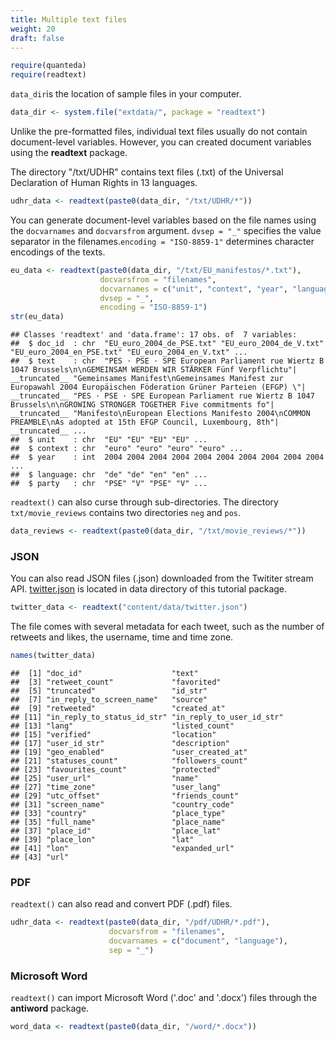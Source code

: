 ```yaml
---
title: Multiple text files
weight: 20
draft: false
---
```



```r
require(quanteda)
require(readtext)
```

`data_dir`is the location of sample files in your computer.


```r
data_dir <- system.file("extdata/", package = "readtext")
```

Unlike the pre-formatted files, individual text files usually do not contain document-level variables. However, you can created document variables using the **readtext** package.


The directory "/txt/UDHR" contains text files (.txt) of the Universal Declaration of Human Rights in 13 languages. 


```r
udhr_data <- readtext(paste0(data_dir, "/txt/UDHR/*"))
```

You can generate document-level variables based on the file names using the `docvarnames` and `docvarsfrom` argument. `dvsep = "_"` specifies the value separator in the filenames.`encoding = "ISO-8859-1"` determines character encodings of the texts.


```r
eu_data <- readtext(paste0(data_dir, "/txt/EU_manifestos/*.txt"),
                    docvarsfrom = "filenames", 
                    docvarnames = c("unit", "context", "year", "language", "party"),
                    dvsep = "_", 
                    encoding = "ISO-8859-1")
str(eu_data)
```

```
## Classes 'readtext' and 'data.frame':	17 obs. of  7 variables:
##  $ doc_id  : chr  "EU_euro_2004_de_PSE.txt" "EU_euro_2004_de_V.txt" "EU_euro_2004_en_PSE.txt" "EU_euro_2004_en_V.txt" ...
##  $ text    : chr  "PES · PSE · SPE European Parliament rue Wiertz B 1047 Brussels\n\nGEMEINSAM WERDEN WIR STÄRKER Fünf Verpflichtu"| __truncated__ "Gemeinsames Manifest\nGemeinsames Manifest zur Europawahl 2004 Europäischen Föderation Grüner Parteien (EFGP) \"| __truncated__ "PES · PSE · SPE European Parliament rue Wiertz B 1047 Brussels\n\nGROWING STRONGER TOGETHER Five commitments fo"| __truncated__ "Manifesto\nEuropean Elections Manifesto 2004\nCOMMON PREAMBLE\nAs adopted at 15th EFGP Council, Luxembourg, 8th"| __truncated__ ...
##  $ unit    : chr  "EU" "EU" "EU" "EU" ...
##  $ context : chr  "euro" "euro" "euro" "euro" ...
##  $ year    : int  2004 2004 2004 2004 2004 2004 2004 2004 2004 2004 ...
##  $ language: chr  "de" "de" "en" "en" ...
##  $ party   : chr  "PSE" "V" "PSE" "V" ...
```

`readtext()` can also curse through sub-directories. The directory `txt/movie_reviews` contains two directories `neg` and `pos`.


```r
data_reviews <- readtext(paste0(data_dir, "/txt/movie_reviews/*"))
```

### JSON

You can also read JSON files (.json) downloaded from the Twititer stream API. [twitter.json](https://raw.githubusercontent.com/quanteda/quanteda_tutorials/master/content/data/twitter.json) is located in data directory of this tutorial package.


```r
twitter_data <- readtext("content/data/twitter.json")
```



The file comes with several metadata for each tweet, such as the number of retweets and likes, the username, time and time zone. 


```r
names(twitter_data)
```

```
##  [1] "doc_id"                    "text"                     
##  [3] "retweet_count"             "favorited"                
##  [5] "truncated"                 "id_str"                   
##  [7] "in_reply_to_screen_name"   "source"                   
##  [9] "retweeted"                 "created_at"               
## [11] "in_reply_to_status_id_str" "in_reply_to_user_id_str"  
## [13] "lang"                      "listed_count"             
## [15] "verified"                  "location"                 
## [17] "user_id_str"               "description"              
## [19] "geo_enabled"               "user_created_at"          
## [21] "statuses_count"            "followers_count"          
## [23] "favourites_count"          "protected"                
## [25] "user_url"                  "name"                     
## [27] "time_zone"                 "user_lang"                
## [29] "utc_offset"                "friends_count"            
## [31] "screen_name"               "country_code"             
## [33] "country"                   "place_type"               
## [35] "full_name"                 "place_name"               
## [37] "place_id"                  "place_lat"                
## [39] "place_lon"                 "lat"                      
## [41] "lon"                       "expanded_url"             
## [43] "url"
```

### PDF

`readtext()` can also read and convert PDF (.pdf) files. 


```r
udhr_data <- readtext(paste0(data_dir, "/pdf/UDHR/*.pdf"), 
                      docvarsfrom = "filenames", 
                      docvarnames = c("document", "language"),
                      sep = "_")
```

### Microsoft Word

`readtext()` can import Microsoft Word ('.doc' and '.docx') files through the **antiword** package.


```r
word_data <- readtext(paste0(data_dir, "/word/*.docx"))
```
